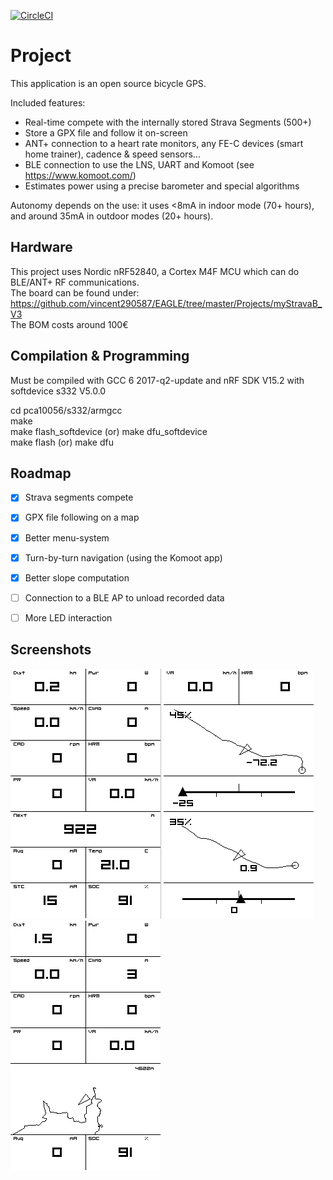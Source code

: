 [![CircleCI](https://circleci.com/gh/vincent290587/stravaV10/tree/develop.svg?style=svg)](https://circleci.com/gh/vincent290587/stravaV10/tree/develop)

# Project

This application is an open source bicycle GPS.  

Included features: 
* Real-time compete with the internally stored Strava Segments (500+)
* Store a GPX file and follow it on-screen
* ANT+ connection to a heart rate monitors, any FE-C devices (smart home trainer), cadence & speed sensors...
* BLE connection to use the LNS, UART and Komoot (see https://www.komoot.com/)
* Estimates power using a precise barometer and special algorithms

Autonomy depends on the use: it uses <8mA in indoor mode (70+ hours), and around 35mA in outdoor modes (20+ hours).


## Hardware

This project uses Nordic nRF52840, a Cortex M4F MCU which can do BLE/ANT+ RF communications.  
The board can be found under: https://github.com/vincent290587/EAGLE/tree/master/Projects/myStravaB_V3  
The BOM costs around 100€


## Compilation & Programming

Must be compiled with GCC 6 2017-q2-update and nRF SDK V15.2 with softdevice s332 V5.0.0

cd pca10056/s332/armgcc  
make  
make flash_softdevice (or) make dfu_softdevice  
make flash (or) make dfu  


## Roadmap

- [x] Strava segments compete
- [x] GPX file following on a map
- [x] Better menu-system
- [x] Turn-by-turn navigation (using the Komoot app)
- [x] Better slope computation
- [ ] Connection to a BLE AP to unload recorded data
- [ ] More LED interaction


## Screenshots

![](docs/crs.png) ![](docs/crs_2seg.png) ![](docs/prc.png)






